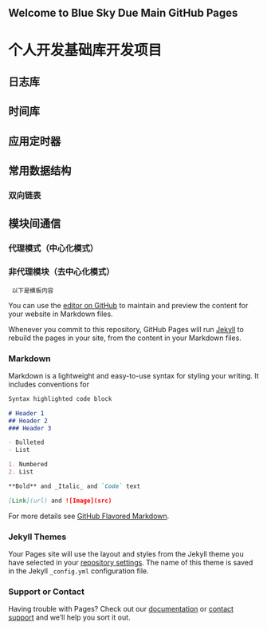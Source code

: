 ## Welcome to Blue Sky Due Main GitHub Pages

# 个人开发基础库开发项目

## 日志库
## 时间库
## 应用定时器

## 常用数据结构
### 双向链表

## 模块间通信
### 代理模式（中心化模式）
### 非代理模块（去中心化模式）

``` 以下是模板内容```

You can use the [editor on GitHub](https://github.com/blueSkyDue/baseLib.github.io/edit/gh-pages/index.md) to maintain and preview the content for your website in Markdown files.

Whenever you commit to this repository, GitHub Pages will run [Jekyll](https://jekyllrb.com/) to rebuild the pages in your site, from the content in your Markdown files.

### Markdown

Markdown is a lightweight and easy-to-use syntax for styling your writing. It includes conventions for



```markdown
Syntax highlighted code block

# Header 1
## Header 2
### Header 3

- Bulleted
- List

1. Numbered
2. List

**Bold** and _Italic_ and `Code` text

[Link](url) and ![Image](src)
```

For more details see [GitHub Flavored Markdown](https://guides.github.com/features/mastering-markdown/).

### Jekyll Themes

Your Pages site will use the layout and styles from the Jekyll theme you have selected in your [repository settings](https://github.com/blueSkyDue/baseLib.github.io/settings). The name of this theme is saved in the Jekyll `_config.yml` configuration file.

### Support or Contact

Having trouble with Pages? Check out our [documentation](https://docs.github.com/categories/github-pages-basics/) or [contact support](https://support.github.com/contact) and we’ll help you sort it out.
